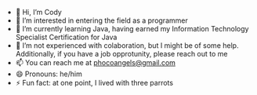 - 👋 Hi, I’m Cody
- 👀 I’m interested in entering the field as a programmer
- 🌱 I’m currently learning Java, having earned my Information Technology Specialist Certification for Java
- 💞️ I’m not experienced with colaboration, but I might be of some help. Additionally, if you have a job opprotunity, please reach out to me
- 📫 You can reach me at phocoangels@gmail.com
- 😄 Pronouns: he/him
- ⚡ Fun fact: at one point, I lived with three parrots
  
<!---
CodyMSm/CodyMSm is a ✨ special ✨ repository because its `README.md` (this file) appears on your GitHub profile.
You can click the Preview link to take a look at your changes.
--->

